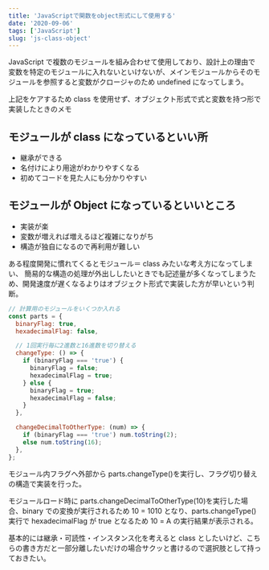 ```yaml
---
title: 'JavaScriptで関数をobject形式にして使用する'
date: '2020-09-06'
tags: ['JavaScript']
slug: 'js-class-object'
---
```


JavaScript で複数のモジュールを組み合わせて使用しており、設計上の理由で変数を特定のモジュールに入れないといけないが、メインモジュールからそのモジュールを参照すると変数がクロージャのため undefined になってしまう。

上記をケアするため class を使用せず、オブジェクト形式で式と変数を持つ形で実装したときのメモ

## モジュールが class になっているといい所

- 継承ができる
- 名付けにより用途がわかりやすくなる
- 初めてコードを見た人にも分かりやすい

## モジュールが Object になっているといいところ

- 実装が楽
- 変数が増えれば増えるほど複雑になりがち
- 構造が独自になるので再利用が難しい

ある程度開発に慣れてくるとモジュール＝ class みたいな考え方になってしまい、
簡易的な構造の処理が外出ししたいときでも記述量が多くなってしまうため、開発速度が遅くなるよりはオブジェクト形式で実装した方が早いという判断。

```js
// 計算用のモジュールをいくつか入れる
const parts = {
  binaryFlag: true,
  hexadecimalFlag: false,

  // 1回実行毎に2進数と16進数を切り替える
  changeType: () => {
    if (binaryFlag === 'true') {
      binaryFlag = false;
      hexadecimalFlag = true;
    } else {
      binaryFlag = true;
      hexadecimalFlag = false;
    }
  },

  changeDecimalToOtherType: (num) => {
    if (binaryFlag === 'true') num.toString(2);
    else num.toString(16);
  },
};
```

モジュール内フラグへ外部から parts.changeType()を実行し、フラグ切り替えの構造で実装を行った。

モジュールロード時に parts.changeDecimalToOtherType(10)を実行した場合、binary での変換が実行されるため 10 = 1010 となり、parts.changeType()実行で hexadecimalFlag が true となるため 10 = A の実行結果が表示される。

基本的には継承・可読性・インスタンス化を考えると class としたいけど、こちらの書き方だと一部分離したいだけの場合サクッと書けるので選択肢として持っておきたい。
